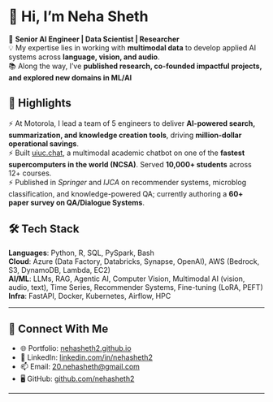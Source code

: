 # 👋 Hi, I’m Neha Sheth  

🚀 **Senior AI Engineer | Data Scientist | Researcher**  
💡 My expertise lies in working with **multimodal data** to develop applied AI systems across **language, vision, and audio**.  
📚 Along the way, I’ve **published research, co-founded impactful projects, and explored new domains in ML/AI**

## 🌟 Highlights  

⚡ At Motorola, I lead a team of 5 engineers to deliver **AI-powered search, summarization, and knowledge creation tools**, driving **million-dollar operational savings**.  
⚡ Built [uiuc.chat](https://uiuc.chat), a multimodal academic chatbot on one of the **fastest supercomputers in the world (NCSA)**. Served **10,000+ students** across 12+ courses.  
⚡ Published in *Springer* and *IJCA* on recommender systems, microblog classification, and knowledge-powered QA; currently authoring a **60+ paper survey on QA/Dialogue Systems**.  

## 🛠️ Tech Stack

**Languages**: Python, R, SQL, PySpark, Bash  
**Cloud**: Azure (Data Factory, Databricks, Synapse, OpenAI), AWS (Bedrock, S3, DynamoDB, Lambda, EC2)  
**AI/ML**: LLMs, RAG, Agentic AI, Computer Vision, Multimodal AI (vision, audio, text), Time Series, Recommender Systems, Fine-tuning (LoRA, PEFT)  
**Infra**: FastAPI, Docker, Kubernetes, Airflow, HPC   
 
---

## 🔗 Connect With Me  

- 🌐 Portfolio: [nehasheth2.github.io](https://nehasheth2.github.io/)  
- 💼 LinkedIn: [linkedin.com/in/nehasheth2](https://www.linkedin.com/in/nehasheth2/)  
- 📫 Email: 20.nehasheth@gmail.com  
- 🖥️ GitHub: [github.com/nehasheth2](https://github.com/nehasheth2)  

---

